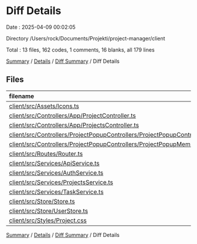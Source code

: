 # Diff Details

Date : 2025-04-09 00:02:05

Directory /Users/rock/Documents/Projekti/project-manager/client

Total : 13 files,  162 codes, 1 comments, 16 blanks, all 179 lines

[Summary](results.md) / [Details](details.md) / [Diff Summary](diff.md) / Diff Details

## Files
| filename | language | code | comment | blank | total |
| :--- | :--- | ---: | ---: | ---: | ---: |
| [client/src/Assets/Icons.ts](/client/src/Assets/Icons.ts) | TypeScript | 3 | 0 | 1 | 4 |
| [client/src/Controllers/App/ProjectController.ts](/client/src/Controllers/App/ProjectController.ts) | TypeScript | 86 | 1 | 6 | 93 |
| [client/src/Controllers/App/ProjectsController.ts](/client/src/Controllers/App/ProjectsController.ts) | TypeScript | -1 | 0 | 1 | 0 |
| [client/src/Controllers/ProjectPopupControllers/ProjectPopupController.ts](/client/src/Controllers/ProjectPopupControllers/ProjectPopupController.ts) | TypeScript | 19 | 0 | 0 | 19 |
| [client/src/Controllers/ProjectPopupControllers/ProjectPopupMemberController.ts](/client/src/Controllers/ProjectPopupControllers/ProjectPopupMemberController.ts) | TypeScript | 16 | 0 | 0 | 16 |
| [client/src/Routes/Router.ts](/client/src/Routes/Router.ts) | TypeScript | -3 | 0 | 0 | -3 |
| [client/src/Services/ApiService.ts](/client/src/Services/ApiService.ts) | TypeScript | 1 | 0 | 0 | 1 |
| [client/src/Services/AuthService.ts](/client/src/Services/AuthService.ts) | TypeScript | -1 | 0 | 0 | -1 |
| [client/src/Services/ProjectsService.ts](/client/src/Services/ProjectsService.ts) | TypeScript | 2 | 0 | 1 | 3 |
| [client/src/Services/TaskService.ts](/client/src/Services/TaskService.ts) | TypeScript | -1 | 0 | 0 | -1 |
| [client/src/Store/Store.ts](/client/src/Store/Store.ts) | TypeScript | -3 | 0 | 0 | -3 |
| [client/src/Store/UserStore.ts](/client/src/Store/UserStore.ts) | TypeScript | 6 | 0 | 1 | 7 |
| [client/src/Styles/Project.css](/client/src/Styles/Project.css) | CSS | 38 | 0 | 6 | 44 |

[Summary](results.md) / [Details](details.md) / [Diff Summary](diff.md) / Diff Details